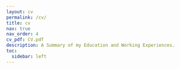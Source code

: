 ```yaml
---
layout: cv
permalink: /cv/
title: cv
nav: true
nav_order: 4
cv_pdf: CV.pdf
description: A Summary of my Education and Working Experiences.
toc:
  sidebar: left
---
```

